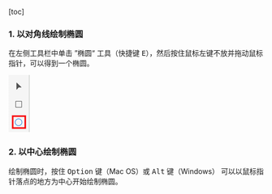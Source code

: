 [toc]

### 1. 以对角线绘制椭圆

在左侧工具栏中单击 ”椭圆“ 工具（快捷键 <kbd>E</kbd>），然后按住鼠标左键不放并拖动鼠标指针，可以得到一个椭圆。

![01](./images/01.png)

### 2. 以中心绘制椭圆

绘制椭圆时，按住 <kbd>Option</kbd> 键（Mac OS）或 <kbd>Alt</kbd> 键（Windows） 可以以鼠标指针落点的地方为中心开始绘制椭圆。

